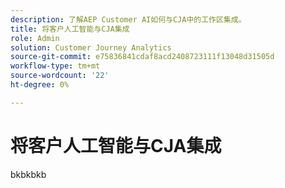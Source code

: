 ```yaml
---
description: 了解AEP Customer AI如何与CJA中的工作区集成。
title: 将客户人工智能与CJA集成
role: Admin
solution: Customer Journey Analytics
source-git-commit: e75836841cdaf8acd2408723111f13048d31505d
workflow-type: tm+mt
source-wordcount: '22'
ht-degree: 0%

---
```



# 将客户人工智能与CJA集成

bkbkbkb
